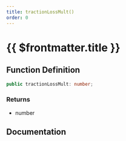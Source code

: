 ```yaml
---
title: tractionLossMult()
order: 0
---
```


# {{ $frontmatter.title }}

## Function Definition

```ts
public tractionLossMult: number;
```

### Returns

* number

## Documentation

<!--@include: ./parts/tractionLossMult.md-->
